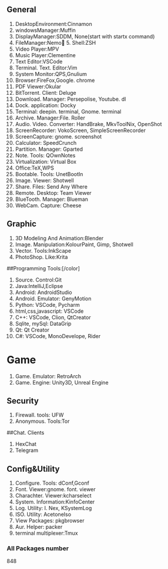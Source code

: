 
## General

1. DesktopEnvironment:Cinnamon
2. windowsManager:Muffin
3. DisplayManager:SDDM, None(start with startx command)
4. FileManager:Nemo
َ5. Shell:ZSH
6. Video Player:MPV
7. Music Player:Clementine
8. Text Editor:VSCode
9. Terminal. Text. Editor:Vim
10. System Monitor:QPS,Gnulium
11. Browser:FireFox,Google. chrome
12. PDF Viewer:Okular
13. BitTorrent. Client: Deluge
14. Download. Manager: Persepolise, Youtube. dl
15. Dock. application: Docky
16. Terminal: deepin. terminal, Gnome. terminal
17. Archive. Manager:File. Roller
18. Audio. Video. Converter: HandBrake, MkvToolNix, OpenShot
19. ScreenRecorder: VokoScreen, SimpleScreenRecorder
20. ScreenCapture: gnome. screenshot
21. Calculator: SpeedCrunch
22. Partition. Manager: Gparted
23. Note. Tools: QOwnNotes
24. Virtualization: Virtual Box
25. Office:TeX,WPS
26. Bootable. Tools: UnetBootIn
27. Image. Viewer: Shotwell
28. Share. Files: Send Any Where
29. Remote. Desktop: Team Viewer
30. BlueTooth. Manager: Blueman
31. WebCam. Capture: Cheese

## Graphic
1. 3D Modeling And Animation:Blender
2. Image. Manipulation:KolourPaint, Gimp, Shotwell
3. Vector. Tools:InkScape
4. PhotoShop. Like:Krita

##Programming Tools:[/color]
1. Source. Control:Git
2. Java:IntelliJ,Eclipse
3. Android: AndroidStudio
4. Android. Emulator: GenyMotion
5. Python: VSCode, Pycharm
6. html,css,javascript: VSCode
7. C++: VSCode, Clion, QtCreator
8. Sqlite, mySql: DataGrip
9. Qt: Qt Creator
10. C#: VSCode, MonoDevelope, Rider

# Game
1. Game. Emulator: RetroArch
2. Game. Engine: Unity3D, Unreal Engine

## Security
1. Firewall. tools: UFW
2. Anonymous. Tools:Tor

##Chat. Clients
1. HexChat
2. Telegram

## Config&Utility
1. Configure. Tools: dConf,Gconf
2. Font. Viewer:gnome. font. viewer
3. Charachter. Viewer:kcharselect 
4. System. Information:KinfoCenter
5. Log. Utility: I. Nex, KSystemLog 
6. ISO. Utility: AcetoneIso
7. View Packages: pkgbrowser
8. Aur. Helper: packer
9. terminal multiplexer:Tmux

### All Packages number
848